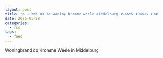 ```yaml
---
layout: post
title: "p 1 bzb-03 br woning kromme weele middelburg 194595 194535 194530 194550"
date: 2025-05-28
categories: 
  - rss
tags: 
  - feed
---
```


Woningbrand op Kromme Weele in Middelburg
